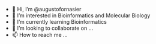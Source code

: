 - 👋 Hi, I’m @augustofornasier
- 👀 I’m interested in Bioinformatics and Molecular Biology
- 🌱 I’m currently learning Bioinformatics
- 💞️ I’m looking to collaborate on ...
- 📫 How to reach me ...

<!---
augustofornasier/augustofornasier is a ✨ special ✨ repository because its `README.md` (this file) appears on your GitHub profile.
You can click the Preview link to take a look at your changes.
--->
